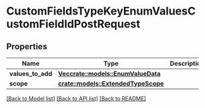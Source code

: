 # CustomFieldsTypeKeyEnumValuesCustomFieldIdPostRequest

## Properties

Name | Type | Description | Notes
------------ | ------------- | ------------- | -------------
**values_to_add** | [**Vec<crate::models::EnumValueData>**](EnumValueData.md) |  | 
**scope** | [**crate::models::ExtendedTypeScope**](ExtendedTypeScope.md) |  | 

[[Back to Model list]](../README.md#documentation-for-models) [[Back to API list]](../README.md#documentation-for-api-endpoints) [[Back to README]](../README.md)


